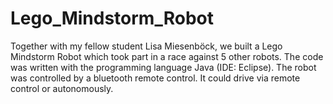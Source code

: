 # Lego_Mindstorm_Robot
Together with my fellow student Lisa Miesenböck, we built a Lego Mindstorm Robot which took part in a race against 5 other robots.
The code was written with the programming language Java (IDE: Eclipse). The robot was controlled by a bluetooth remote control.
It could drive via remote control or autonomously.
